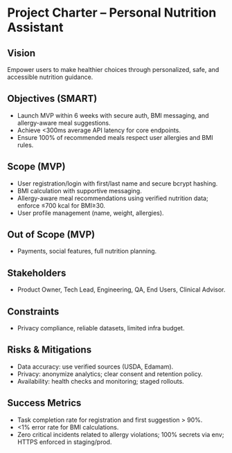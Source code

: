 # Project Charter – Personal Nutrition Assistant

## Vision
Empower users to make healthier choices through personalized, safe, and accessible nutrition guidance.

## Objectives (SMART)
- Launch MVP within 6 weeks with secure auth, BMI messaging, and allergy-aware meal suggestions.
- Achieve <300ms average API latency for core endpoints.
- Ensure 100% of recommended meals respect user allergies and BMI rules.

## Scope (MVP)
- User registration/login with first/last name and secure bcrypt hashing.
- BMI calculation with supportive messaging.
- Allergy-aware meal recommendations using verified nutrition data; enforce ≤700 kcal for BMI≥30.
- User profile management (name, weight, allergies).

## Out of Scope (MVP)
- Payments, social features, full nutrition planning.

## Stakeholders
- Product Owner, Tech Lead, Engineering, QA, End Users, Clinical Advisor.

## Constraints
- Privacy compliance, reliable datasets, limited infra budget.

## Risks & Mitigations
- Data accuracy: use verified sources (USDA, Edamam).
- Privacy: anonymize analytics; clear consent and retention policy.
- Availability: health checks and monitoring; staged rollouts.

## Success Metrics
- Task completion rate for registration and first suggestion > 90%.
- <1% error rate for BMI calculations.
- Zero critical incidents related to allergy violations; 100% secrets via env; HTTPS enforced in staging/prod.
